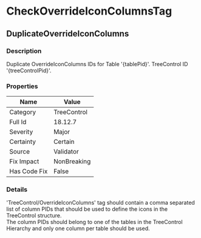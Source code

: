 ﻿---  
uid: Validator_18_12_7  
---

# CheckOverrideIconColumnsTag

## DuplicateOverrideIconColumns

### Description

Duplicate OverrideIconColumns IDs for Table '{tablePid}'. TreeControl ID '{treeControlPid}'.

### Properties

| Name         | Value       |
| ------------ | ----------- |
| Category     | TreeControl |
| Full Id      | 18.12.7     |
| Severity     | Major       |
| Certainty    | Certain     |
| Source       | Validator   |
| Fix Impact   | NonBreaking |
| Has Code Fix | False       |

### Details

'TreeControl\/OverrideIconColumns' tag should contain a comma separated list of column PIDs that should be used to define the icons in the TreeControl structure.  
The column PIDs should belong to one of the tables in the TreeControl Hierarchy and only one column per table should be used.
